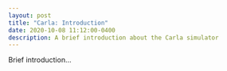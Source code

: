 ```yaml
---
layout: post
title: "Carla: Introduction" 
date: 2020-10-08 11:12:00-0400
description: A brief introduction about the Carla simulator
---
```

Brief introduction...
